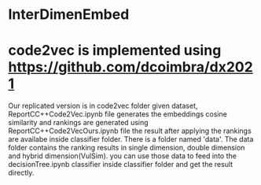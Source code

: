 # InterDimenEmbed

# code2vec is implemented using https://github.com/dcoimbra/dx2021
Our replicated version is in code2vec folder
given dataset, ReportCC++Code2Vec.ipynb file generates the embeddings
cosine similarity and rankings are generated using ReportCC++Code2VecOurs.ipynb file
the result after applying the rankings are availabe inside classifier folder. There is a folder named 'data'. The data folder contains the ranking results in single dimension, double dimension and hybrid dimension(VulSim). you can use those data to feed into the decisionTree.ipynb classifier inside classifier folder and get the result directly.
